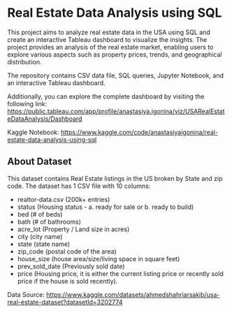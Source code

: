 # Real Estate Data Analysis using SQL

This project aims to analyze real estate data in the USA using SQL and create an interactive Tableau dashboard to visualize the insights. The project provides an analysis of the real estate market, enabling users to explore various aspects such as property prices, trends, and geographical distribution.

The repository contains CSV data file, SQL queries, Jupyter Notebook, and an interactive Tableau dashboard. 

Additionally, you can explore the complete dashboard by visiting the following link: https://public.tableau.com/app/profile/anastasiya.igonina/viz/USARealEstateDataAnalysis/Dashboard

Kaggle Notebook: https://www.kaggle.com/code/anastasiyaigonina/real-estate-data-analysis-using-sql

## About Dataset 
This dataset contains Real Estate listings in the US broken by State and zip code.
The dataset has 1 CSV file with 10 columns: 
* realtor-data.csv (200k+ entries)
* status (Housing status - a. ready for sale or b. ready to build)
* bed (# of beds)
* bath (# of bathrooms)
* acre_lot (Property / Land size in acres)
* city (city name)
* state (state name)
* zip_code (postal code of the area)
* house_size (house area/size/living space in square feet)
* prev_sold_date (Previously sold date)
* price (Housing price, it is either the current listing price or recently sold price if the house is sold recently).

Data Source: https://www.kaggle.com/datasets/ahmedshahriarsakib/usa-real-estate-dataset?datasetId=3202774

